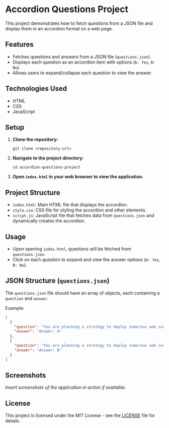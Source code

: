 # Accordion Questions Project

This project demonstrates how to fetch questions from a JSON file and display them in an accordion format on a web page.

## Features

- Fetches questions and answers from a JSON file (`questions.json`).
- Displays each question as an accordion item with options (`A: Yes`, `B: No`).
- Allows users to expand/collapse each question to view the answer.

## Technologies Used

- HTML
- CSS
- JavaScript

## Setup

1. **Clone the repository:**
   ```
   git clone <repository-url>
   ```

2. **Navigate to the project directory:**
   ```
   cd accordion-questions-project
   ```

3. **Open `index.html` in your web browser to view the application.**

## Project Structure

- `index.html`: Main HTML file that displays the accordion.
- `style.css`: CSS file for styling the accordion and other elements.
- `script.js`: JavaScript file that fetches data from `questions.json` and dynamically creates the accordion.

## Usage

- Upon opening `index.html`, questions will be fetched from `questions.json`.
- Click on each question to expand and view the answer options (`A: Yes`, `B: No`).

## JSON Structure (`questions.json`)

The `questions.json` file should have an array of objects, each containing a `question` and `answer`.

Example:
```json
[
  {
    "question": "You are planning a strategy to deploy numerous web servers and database servers to Azure. This strategy should allow for connection types between the web servers and database servers to be controlled. Solution: You include network security groups (NSGs) in your strategy. Does the solution meet the goal?",
    "answer": "Answer: A"
  },
  {
    "question": "You are planning a strategy to deploy numerous web servers and database servers to Azure. This strategy should allow for connection types between the web servers and database servers to be controlled. Solution: You include a local network gateway in your strategy. Does the solution meet the goal?",
    "answer": "Answer: B"
  }
]
```

## Screenshots

_Insert screenshots of the application in action if available._

## License

This project is licensed under the MIT License - see the [LICENSE](LICENSE) file for details.
